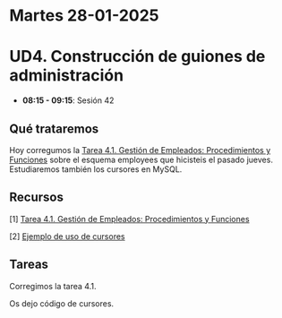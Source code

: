
# Martes 28-01-2025

# UD4. Construcción de guiones de administración

- **08:15 - 09:15**: Sesión 42

## Qué trataremos
Hoy corregumos la [Tarea 4.1. Gestión de Empleados: Procedimientos y Funciones](/Documents/UD4/Tarea%204.1.%20Gestión%20de%20Empleados:%20Procedimientos%20y%20Funciones.pdf) sobre el esquema employees que hicisteis el pasado jueves.
Estudiaremos también los cursores en MySQL.

## Recursos
[1] [Tarea 4.1. Gestión de Empleados: Procedimientos y Funciones](/Documents/UD4/Tarea%204.1.%20Gestión%20de%20Empleados:%20Procedimientos%20y%20Funciones.pdf)

[2] [Ejemplo de uso de cursores](/Documents/UD4/ejemplo_uso_cursores.sql)


## Tareas
Corregimos la tarea 4.1.

Os dejo código de cursores.